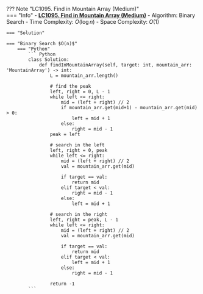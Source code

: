 ??? Note "LC1095. Find in Mountain Array (Medium)"    
    === "Info"
        - **<a href="https://leetcode-cn.com/problems/find-in-mountain-array/" target="_blank">LC1095. Find in Mountain Array (Medium)</a>**
        - Algorithm: Binary Search
        - Time Complexity: $O(\log n)$
        - Space Complexity: $O(1)$

    === "Solution"

    === "Binary Search $O(n)$"
        === "Python"
            ``` Python            
            class Solution:
                def findInMountainArray(self, target: int, mountain_arr: 'MountainArray') -> int:
                    L = mountain_arr.length()

                    # find the peak
                    left, right = 0, L - 1
                    while left <= right:
                        mid = (left + right) // 2
                        if mountain_arr.get(mid+1) - mountain_arr.get(mid) > 0:
                            left = mid + 1
                        else:
                            right = mid - 1
                    peak = left
                    
                    # search in the left
                    left, right = 0, peak
                    while left <= right:
                        mid = (left + right) // 2
                        val = mountain_arr.get(mid)

                        if target == val:
                            return mid
                        elif target < val:
                            right = mid - 1
                        else:
                            left = mid + 1

                    # search in the right
                    left, right = peak, L - 1
                    while left <= right:
                        mid = (left + right) // 2
                        val = mountain_arr.get(mid)

                        if target == val:
                            return mid
                        elif target < val:
                            left = mid + 1
                        else:
                            right = mid - 1

                    return -1
            ```            